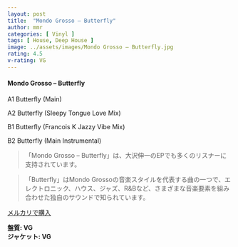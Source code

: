 ```yaml
---
layout: post
title:  "Mondo Grosso – Butterfly"
author: mmr
categories: [ Vinyl ]
tags: [ House, Deep House ]
image: ../assets/images/Mondo Grosso – Butterfly.jpg
rating: 4.5
v-rating: VG
---
```


#### Mondo Grosso – Butterfly


A1  Butterfly (Main)


A2  Butterfly (Sleepy Tongue Love Mix)


B1  Butterfly (Francois K Jazzy Vibe Mix)


B2  Butterfly (Main Instrumental)


> 「Mondo Grosso – Butterfly」は、大沢伸一のEPでも多くのリスナーに支持されています。

> 「Butterfly」はMondo Grossoの音楽スタイルを代表する曲の一つで、エレクトロニック、ハウス、ジャズ、R&Bなど、さまざまな音楽要素を組み合わせた独自のサウンドで知られています。


[メルカリで購入](https://jp.mercari.com/item/m70429035417)


<div class="mt-4 mb-4 d-flex align-items-center">
<strong class="mr-1">盤質: VG</strong>
</div>
<div class="mt-4 mb-4 d-flex align-items-center">
<strong class="mr-1">ジャケット: VG</strong>
</div>